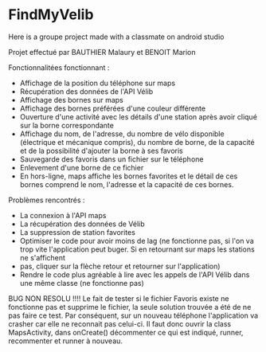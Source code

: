 # FindMyVelib
Here is a groupe project made with a classmate on android studio

Projet effectué par BAUTHIER Malaury et BENOIT Marion

Fonctionnalitées fonctionnant :
  - Affichage de la position du téléphone sur maps
  - Récupération des données de l'API Vélib
  - Affichage des bornes sur maps
  - Affichage des bornes préférées d'une couleur différente
  - Ouverture d'une activité avec les détails d'une station après avoir cliqué sur la borne correspondante
  - Affichage du nom, de l'adresse, du nombre de vélo disponible (électrique et mécanique compris), du nombre de borne, de la capacité et de la possibilité d'ajouter la borne à ses favoris
  - Sauvegarde des favoris dans un fichier sur le téléphone
  - Enlevement d'une borne de ce fichier
  - En hors-ligne, maps affiche les bornes favorites et le détail de ces bornes comprend le nom, l'adresse et la capacité de ces bornes.

Problèmes rencontrés :
  - La connexion à l'API maps
  - La récupération des données de Vélib
  - La suppression de station favorites
  - Optimiser le code pour avoir moins de lag (ne fonctionne pas, si l'on va trop vite l'application peut buger. Si en retournant sur maps les stations ne s'affichent
  - pas, cliquer sur la flèche retour et retourner sur l'application)
  - Rendre le code plus agréable à lire avec les appels de l'API Vélib dans une même classe (ne fonctionne pas)


BUG NON RESOLU !!!! Le fait de tester si le fichier Favoris existe ne fonctionne pas et supprime le fichier, la seule solution trouvée a été de ne pas faire ce test.
Par conséquent, sur un nouveau téléphone l'application va crasher car elle ne reconnait pas celui-ci. Il faut donc ouvrir la class MapsActivity, dans onCreate() 
décommenter ce qui est indiqué, runner, recommenter et runner à nouveau.
